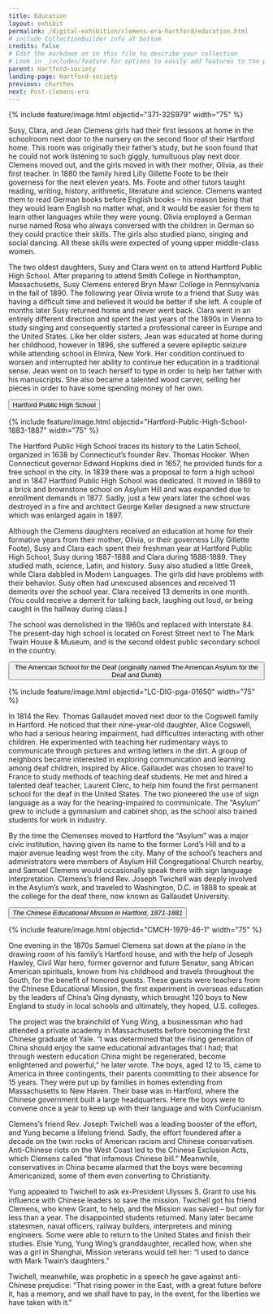 ```yaml
---
title: Education
layout: exhibit
permalink: /digital-exhibition/clemens-era-hartford/education.html
# include CollectionBuilder info at bottom
credits: false
# Edit the markdown on in this file to describe your collection
# Look in _includes/feature for options to easily add features to the page
parent: Hartford-society
landing-page: Hartford-society
previous: churches
next: Post-clemens-era
---
```


{% include feature/image.html objectid="371-32S979" width="75" %}

Susy, Clara, and Jean Clemens girls had their first lessons at home in the schoolroom next door to the nursery on the second floor of their Hartford home. This room was originally their father’s study, but he soon found that he could not work listening to such giggly, tumultuous play next door. Clemens moved out, and the girls moved in with their mother, Olivia, as their first teacher. In 1880 the family hired Lilly Gillette Foote to be their governess for the next eleven years. Ms. Foote and other tutors taught reading, writing, history, arithmetic, literature and science. Clemens wanted them to read German books before English books – his reason being that they would learn English no matter what, and it would be easier for them to learn other languages while they were young. Olivia employed a German nurse named Rosa who always conversed with the children in German so they could practice their skills. The girls also studied piano, singing and social dancing. All these skills were expected of young upper middle-class women.

The two oldest daughters, Susy and Clara went on to attend Hartford Public High School. After preparing to attend Smith College in Northampton, Massachusetts, Susy Clemens entered Bryn Mawr College in Pennsylvania in the fall of 1890. The following year Olivia wrote to a friend that Susy was having a difficult time and believed it would be better if she left. A couple of months later Susy returned home and never went back. Clara went in an entirely different direction and spent the last years of the 1890s in Vienna to study singing and consequently started a professional career in Europe and the United States. Like her older sisters, Jean was educated at home during her childhood, however in 1896, she suffered a severe epileptic seizure while attending school in Elmira, New York. Her condition continued to worsen and interrupted her ability to continue her education in a traditional sense. Jean went on to teach herself to type in order to help her father with his manuscripts. She also became a talented wood carver, selling her pieces in order to have some spending money of her own.

<button type="button" class="collapsible">Hartford Public High School</button>
<div class="content">
  {% include feature/image.html objectid="Hartford-Public-High-School-1883-1887" width="75" %}
  <p>The Hartford Public High School traces its history to the Latin School, organized in 1638 by Connecticut’s founder Rev. Thomas Hooker. When Connecticut governor Edward Hopkins died in 1657, he provided funds for a free school in the city. In 1839 there was a proposal to form a high school and in 1847 Hartford Public High School was dedicated. It moved in 1869 to a brick and brownstone school on Asylum Hill and was expanded due to enrollment demands in 1877. Sadly, just a few years later the school was destroyed in a fire and architect George Keller designed a new structure which was enlarged again in 1897. </p>
<p>Although the Clemens daughters received an education at home for their formative years from their mother, Olivia, or their governess Lilly Gillette Foote), Susy and Clara each spent their freshman year at Hartford Public High School, Susy during 1887-1888 and Clara during 1888-1889. They studied math, science, Latin, and history. Susy also studied a little Greek, while Clara dabbled in Modern Languages. The girls did have problems with their behavior. Susy often had unexcused absences and received 11 demerits over the school year. Clara received 13 demerits in one month. (You could receive a demerit for talking back, laughing out loud, or being caught in the hallway during class.)  </p>
<p>The school was demolished in the 1960s and replaced with Interstate 84. The present-day high school is located on Forest Street next to The Mark Twain House & Museum, and is the second oldest public secondary school in the country.  </p>
</div>

<button type="button" class="collapsible">The American School for the Deaf (originally named The American Asylum for the Deaf and Dumb)</button>
<div class="content">
  {% include feature/image.html objectid="LC-DIG-pga-01650" width="75" %}
  <p>In 1814 the Rev. Thomas Gallaudet moved next door to the Cogswell family in Hartford. He noticed that their nine-year-old daughter, Alice Cogswell, who had a serious hearing impairment, had difficulties interacting with other children. He experimented with teaching her rudimentary ways to communicate through pictures and writing letters in the dirt. A group of neighbors became interested in exploring communication and learning among deaf children, inspired by Alice. Gallaudet was chosen to travel to France to study methods of teaching deaf students. He met and hired a talented deaf teacher, Laurent Clerc, to help him found the first permanent school for the deaf in the United States. The two pioneered the use of sign language as a way for the hearing-impaired to communicate. The “Asylum” grew to include a gymnasium and cabinet shop, as the school also trained students for work in industry.</p>
 <p>By the time the Clemenses moved to Hartford the “Asylum” was a major civic institution, having given its name to the former Lord’s Hill and to a major avenue leading west from the city. Many of the school’s teachers and administrators were members of Asylum Hill Congregational Church nearby, and Samuel Clemens would occasionally speak there with sign language interpretation.  Clemens’s friend Rev. Joseph Twichell was deeply involved in the Asylum’s work, and traveled to Washington, D.C. in 1888 to speak at the college for the deaf there, now known as Gallaudet University. </p>
</div>

<button type="button" class="collapsible">_The Chinese Educational Mission in Hartford, 1871-1881_</button>
<div class="content">
  {% include feature/image.html objectid="CMCH-1979-46-1" width="75" %}
  <p>One evening in the 1870s Samuel Clemens sat down at the piano in the drawing room of his family’s Hartford house,  and with the help of Joseph Hawley, Civil War hero, former governor and future Senator, sang African American spirituals, known from his childhood and travels throughout the South, for the benefit of honored guests. These guests were teachers from the Chinese Educational Mission, the first experiment in overseas education by the leaders of China’s Qing dynasty, which brought 120 boys to New England to study in local schools and ultimately, they hoped, U.S. colleges.</p>
  <p>The project was the brainchild of Yung Wing, a businessman who had attended a private academy in Massachusetts before becoming the first Chinese graduate of Yale. “I was determined that the rising generation of China should enjoy the same educational advantages that I had; that through western education China might be regenerated, become enlightened and powerful,” he later wrote. The boys, aged 12 to 15, came to America in three contingents, their parents committing to their absence for 15 years. They were put up by families in homes extending from Massachusetts to New Haven. Their base was in Hartford, where the Chinese government built a large headquarters. Here the boys were to convene once a year to keep up with their language and with Confucianism.</p>
  <p>Clemens’s friend Rev. Joseph Twichell was a leading booster of the effort, and Yung became a lifelong friend. Sadly, the effort foundered after a decade on the twin rocks of American racism and Chinese conservatism. Anti-Chinese riots on the West Coast led to the Chinese Exclusion Acts, which Clemens called “that infamous Chinese bill.” Meanwhile, conservatives in China became alarmed that the boys were becoming Americanized, some of them even converting to Christianity.</p>
  <p>Yung appealed to Twichell to ask ex-President Ulysses S. Grant  to use his influence with Chinese leaders to save the mission. Twichell got his friend Clemens, who knew Grant, to help, and the Mission was saved – but only for less than a year. The disappointed students returned. Many later became statesmen, naval officers, railway builders, interpreters and mining engineers. Some were able to return to the United States and finish their studies. Elsie Yung, Yung Wing’s granddaughter, recalled how, when she was a girl in Shanghai, Mission veterans would tell her: “I used to dance with Mark Twain’s daughters.”</p>
  <p>Twichell, meanwhile, was prophetic in a speech he gave against anti-Chinese prejudice: “That rising power in the East, with a great future before it, has a memory, and we shall have to pay, in the event, for the liberties we have taken with it.” </p>
</div>

